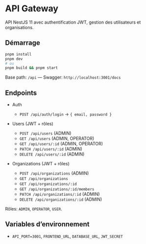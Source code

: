 # API Gateway

API NestJS 11 avec authentification JWT, gestion des utilisateurs et organisations.

## Démarrage

```bash
pnpm install
pnpm dev
# ou
pnpm build && pnpm start
```

Base path: `/api` — Swagger: `http://localhost:3001/docs`

## Endpoints

- Auth
  - `POST /api/auth/login` → `{ email, password }`

- Users (JWT + rôles)
  - `POST /api/users` (ADMIN)
  - `GET /api/users` (ADMIN, OPERATOR)
  - `GET /api/users/:id` (ADMIN, OPERATOR)
  - `PATCH /api/users/:id` (ADMIN)
  - `DELETE /api/users/:id` (ADMIN)

- Organizations (JWT + rôles)
  - `POST /api/organizations` (ADMIN)
  - `GET /api/organizations`
  - `GET /api/organizations/:id`
  - `GET /api/organizations/:id/members`
  - `PATCH /api/organizations/:id` (ADMIN)
  - `DELETE /api/organizations/:id` (ADMIN)

Rôles: `ADMIN`, `OPERATOR`, `USER`.

## Variables d’environnement

- `API_PORT=3001`, `FRONTEND_URL`, `DATABASE_URL`, `JWT_SECRET`


